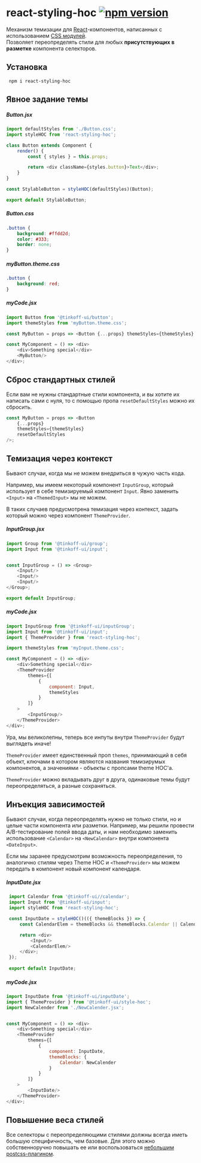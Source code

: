 # react-styling-hoc [![npm version](https://badge.fury.io/js/react-styling-hoc.svg)](https://badge.fury.io/js/react-styling-hoc)

Механизм темизации для [React](https://github.com/facebook/react)-компонентов, написанных с использованием [CSS модулей](https://github.com/css-modules/css-modules).
<br>
Позволяет переопределять стили для любых **присутствующих в разметке** компонента селекторов.

## Установка
```
 npm i react-styling-hoc
```

## Явное задание темы

##### Button.jsx
```javascript
import defaultStyles from './Button.css';
import styleHOC from 'react-styling-hoc';

class Button extends Component {
    render() {
        const { styles } = this.props;

        return <div className={styles.button}>Text</div>;
    }
}

const StylableButton = styleHOC(defaultStyles)(Button);

export default StylableButton;
```

##### Button.css
```css
.button {
    background: #ffdd2d;
    color: #333;
    border: none;
}
```

##### myButton.theme.css
```css
.button {
    background: red;
}
```

##### myCode.jsx 
```javascript
import Button from '@tinkoff-ui/button';
import themeStyles from 'myButton.theme.css';

const MyButton = props => <Button {...props} themeStyles={themeStyles} />;

const MyComponent = () => <div>
    <div>Something special</div>
    <MyButton/>
</div>;
```

## Сброс стандартных стилей

Если вам не нужны стандартные стили компонента, и вы хотите их написать сами с нуля, то с помощью пропа `resetDefaultStyles` можно их сбросить.

```javascript
const MyButton = props => <Button
    {...props}
    themeStyles={themeStyles}
    resetDefaultStyles
/>;
```

## Темизация через контекст
 Бывают случаи, когда мы не можем внедриться в чужую часть кода.

 Например, мы имеем некоторый компонент `InputGroup`, который использует в себе темизируемый компонент `Input`.
 Явно заменить `<Input>` на `<ThemedInput>` мы не можем.

 В таких случаев предусмотрена темизация через контекст, задать который можно через компонент `ThemeProvider`.

##### InputGroup.jsx
 ```javascript
 import Group from '@tinkoff-ui/group';
 import Input from '@tinkoff-ui/input';


 const InputGroup = () => <Group>
     <Input/>
     <Input/>
     <Input/>
 </Group>;
 
 export default InputGroup;
 ```


##### myCode.jsx
```javascript
import InputGroup from '@tinkoff-ui/inputGroup';
import Input from '@tinkoff-ui/input';
import { ThemeProvider } from 'react-styling-hoc';

import themeStyles from 'myInput.theme.css';

const MyComponent = () => <div>
    <div>Something special</div>
    <ThemeProvider
        themes={[
            {
                component: Input,
                themeStyles
            }
        ]}
    >
        <InputGroup/>
    </ThemeProvider>
</div>;
```
 Ура, мы великолепны, теперь все инпуты внутри `ThemeProvider` будут выглядеть иначе!

 `ThemeProvider` имеет единственный проп `themes`, принимающий в себя объект, ключами в котором являются названия темизирумых компонентов,
 а значениями - объекты с пропсами theme HOC'а.

 `ThemeProvider` можно вкладывать друг в друга, одинаковые темы будут переопределяться, а разные сохраняться.

## Инъекция зависимостей
Бывают случаи, когда переопределять нужно не только стили, но и целые части компонента или разметки.
Например, мы решили провести A/B-тестирование полей ввода даты, и нам необходимо заменить использование `<Calendar>`
на `<NewCalendar>` внутри компонента `<DateInput>`.

Если мы заранее предусмотрим возможность переопределения, то аналогично стилям через Theme HOC и `<ThemeProvider>` мы
можем передать в компонент новый компонент календаря.

##### InputDate.jsx
 ```javascript
  import Calendar from '@tinkoff-ui//calendar';
  import Input from '@tinkoff-ui/input';
  import styleHOC from 'react-styling-hoc';

  const InputDate = styleHOC()(({ themeBlocks }) => {
      const CalendarElem = themeBlocks && themeBlocks.Calendar || Calendar;

      return <div>
          <Input/>
          <CalendarElem/>
      </div>;
  });
  
  export default InputDate;
 ```

##### myCode.jsx
```javascript
import InputDate from '@tinkoff-ui/inputDate';
import { ThemeProvider } from '@tinkoff-ui/style-hoc';
import NewCalender from './NewCalender.jsx';


const MyComponent = () => <div>
    <div>Something special</div>
    <ThemeProvider
        themes={[
            {
                component: InputDate,
                themeBlocks: {
                    Calendar: NewCalender
                }
            }
        ]}
    >
        <InputDate/>
    </ThemeProvider>
</div>;
```

## Повышение веса стилей
Все cелекторы с переопределяющими стилями должны всегда иметь большую специфичность, чем базовые.
Для этого можно собственноручно повышать ее или воспользоваться [небольшим postcss-плагином](https://gist.github.com/SuperOl3g/d30ea731363790e439fdf24a3d63b48f).  
